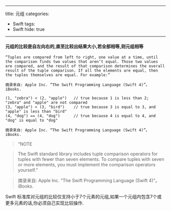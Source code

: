 
---
title:  元组
categories:
- Swift
tags: 
- Swift
hide: true
---
#### 元组的比较是自左向右的,直至比较出结果大小,若全部相等,则元组相等
```
“Tuples are compared from left to right, one value at a time, until the comparison finds two values that aren’t equal. Those two values are compared, and the result of that comparison determines the overall result of the tuple comparison. If all the elements are equal, then the tuples themselves are equal. For example:”

摘录来自: Apple Inc. “The Swift Programming Language (Swift 4)”。 iBooks. 
```
```
(1, "zebra") < (2, "apple")   // true because 1 is less than 2; "zebra" and "apple" are not compared
(3, "apple") < (3, "bird")    // true because 3 is equal to 3, and "apple" is less than "bird"
(4, "dog") == (4, "dog")      // true because 4 is equal to 4, and "dog" is equal to "dog"

摘录来自: Apple Inc. “The Swift Programming Language (Swift 4)”。 iBooks. 
```

> “NOTE

> The Swift standard library includes tuple comparison operators for tuples with fewer than seven elements. To compare tuples with seven or more elements, you must implement the comparison operators yourself.”

> 摘录来自: Apple Inc. “The Swift Programming Language (Swift 4)”。 iBooks. 
>

Swift 标准库对元组的比较仅支持小于7个元素的元组,如果一个元组内包含7个或更多元素的话,你必须自己实现比较操作.
